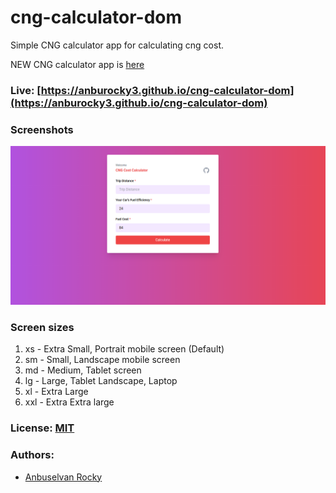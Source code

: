 # cng-calculator-dom

Simple CNG calculator app for calculating cng cost.

NEW CNG calculator app is [here](https://github.com/anburocky3/cng-calculator)

### Live: [https://anburocky3.github.io/cng-calculator-dom](https://anburocky3.github.io/cng-calculator-dom)

### Screenshots

![Screenshot](./screenshots/cng-calculator.png)

### Screen sizes

1. xs - Extra Small, Portrait mobile screen (Default)
2. sm - Small, Landscape mobile screen
3. md - Medium, Tablet screen
4. lg - Large, Tablet Landscape, Laptop
5. xl - Extra Large
6. xxl - Extra Extra large

### License: [MIT](/LICENSE)

### Authors:

- [Anbuselvan Rocky](https://fb.me/anburocky3)
